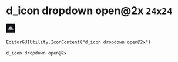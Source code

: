 # d_icon dropdown open@2x `24x24`
<img src="/img/d_icon%20dropdown%20open.png" width=24 height=24>

``` CSharp
EditorGUIUtility.IconContent("d_icon dropdown open@2x")
```
```
d_icon dropdown open@2x
```
